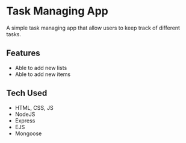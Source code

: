 # Task Managing App
A simple task managing app that allow users to keep track of different tasks.

## Features
- Able to add new lists
- Able to add new items

## Tech Used
- HTML, CSS, JS
- NodeJS
- Express
- EJS
- Mongoose